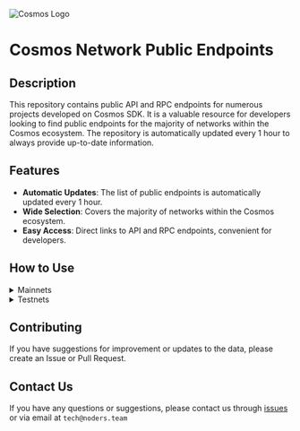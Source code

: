 ![Cosmos Logo](https://github.com/nodersteam/picture/blob/main/%D0%A1%D0%BD%D0%B8%D0%BC%D0%BE%D0%BA%20%D1%8D%D0%BA%D1%80%D0%B0%D0%BD%D0%B0%202023-07-19%20105624.png?raw=true)

# Cosmos Network Public Endpoints

## Description

This repository contains public API and RPC endpoints for numerous projects developed on Cosmos SDK. It is a valuable resource for developers looking to find public endpoints for the majority of networks within the Cosmos ecosystem. The repository is automatically updated every 1 hour to always provide up-to-date information.

## Features

- **Automatic Updates**: The list of public endpoints is automatically updated every 1 hour.
- **Wide Selection**: Covers the majority of networks within the Cosmos ecosystem.
- **Easy Access**: Direct links to API and RPC endpoints, convenient for developers.

## How to Use

<details>
  <summary>Mainnets</summary>
  
  Simply browse the mainnets section to find the public endpoints you need for main networks.

<!-- START_MAINNET -->
- **tncnt-eu-agoric-main-01**: RPC - 43.157.6.74:26657 | Latest Block Height - 11149994
- **yieldmos-three**: RPC - 65.109.35.50:20657 | Latest Block Height - 11149994
- **vidulum.app**: RPC - 208.77.197.83:27657 | Latest Block Height - 2187376
- **Staketab-snap**: RPC - 65.108.195.29:51657 | Latest Block Height - 2187376
  Open API URL: 65.108.195.29:1318
- **node**: RPC - 148.251.88.145:10457 | Latest Block Height - 2187376
- **AlxVoy**: RPC - 65.109.93.152:34657 | Latest Block Height - 2187376
- **ramuchi.tech**: RPC - 142.132.202.86:30001 | Latest Block Height - 2187376
  Open API URL: 142.132.202.86:1324
- **UTSA_guide**: RPC - 174.138.180.190:60757 | Latest Block Height - 2187376
  Open API URL: 174.138.180.190:1327
- **node**: RPC - 65.108.141.109:54657 | Latest Block Height - 2187376
  Open API URL: 65.108.141.109:1317
<!-- END_MAINNET -->
</details>

<details>
  <summary>Testnets</summary>
  
  Simply browse the testnets section to find the public endpoints you need for test networks.
<!-- START_TESTNET -->
- **a4951031-6d09-5ee9-9e28-e063741b480d**: RPC - 142.132.209.236:21257 | Latest Block Height - 2509134
- **andromeda**: RPC - 194.34.232.224:56657 | Latest Block Height - 2509134
- **Munris**: RPC - 65.21.170.3:32657 | Latest Block Height - 2509134
- **geonodes**: RPC - 144.91.70.120:30657 | Latest Block Height - 2509134
- **Staketab**: RPC - 65.21.133.114:56657 | Latest Block Height - 2509134
  Open API URL: 65.21.133.114:1320
- **RAMZES**: RPC - 65.108.199.120:61357 | Latest Block Height - 2509134
  Open API URL: 65.108.199.120:1327
<!-- END_TESTNET -->
</details>

## Contributing

If you have suggestions for improvement or updates to the data, please create an Issue or Pull Request.

## Contact Us

If you have any questions or suggestions, please contact us through [issues](https://github.com/nodersteam/noderslabs/issues) or via email at `tech@noders.team`
